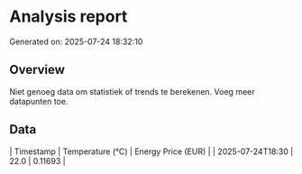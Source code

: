 # Analysis report
Generated on: 2025-07-24 18:32:10

## Overview
Niet genoeg data om statistiek of trends te berekenen. Voeg meer datapunten toe.

## Data
| Timestamp       | Temperature (°C) | Energy Price (EUR) |
| 2025-07-24T18:30 | 22.0 | 0.11693 |
